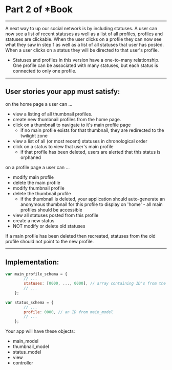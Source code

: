    
# Part 2 of *Book
___
 A next way to up our social network is by including statuses.  A user can now see a list of recent statuses as well as a list of all profiles, profiles and statuses are clickable.  When the user clicks on a profile they can now see what they saw in step 1 as well as a list of all statuses that user has posted. When a user clicks on a status they will be directed to that user's profile.
  * Statuses and profiles in this version have a one-to-many relationship.  One profile can be associated with many statuses, but each status is connected to only one profile.

___    
## User stories your app must satisfy:
on the home page a user can ...
* view a listing of all thumbnail profiles.
* create new thumbnail profiles from the home page.
* click on a thumbnail to navigate to it's main profile page
    * if no main profile exists for that thumbnail, they are redirected to the twilight zone
* view a list of all (or most recent) statuses in chronological order
* click on a status to view that user's main profile
    * if that profile has been deleted, users are alerted that this status is orphaned   

on a profile page a user can ...
* modify main profile
* delete the main profile
* modify thumbnail profile
* delete the thumbnail profile
    * if the thumbnail is deleted, your application should auto-generate an anonymous thumbnail for this profile to display on 'home' - all main profiles should be accessible
* view all statuses posted from this profile
* create a new status 
* NOT modify or delete old statuses

If a main profile has been deleted then recreated, statuses from the old profile should not point to the new profile.
___
## Implementation:

```javascript 
var main_profile_schema = {
        // ...
        statuses: [0000, ..., 0000], // array containing ID's from the status_model
        // ...
    };
    
var status_schema = {
        // ...
        profile: 0000, // an ID from main_model
        // ...
    };    
```

Your app will have these objects:

* main_model
* thumbnail_model
* status_model
* view
* controller

